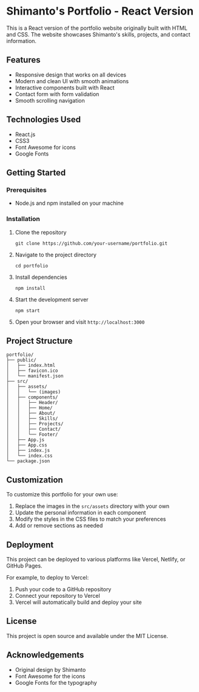 # Shimanto's Portfolio - React Version

This is a React version of the portfolio website originally built with HTML and CSS. The website showcases Shimanto's skills, projects, and contact information.

## Features

- Responsive design that works on all devices
- Modern and clean UI with smooth animations
- Interactive components built with React
- Contact form with form validation
- Smooth scrolling navigation

## Technologies Used

- React.js
- CSS3
- Font Awesome for icons
- Google Fonts

## Getting Started

### Prerequisites

- Node.js and npm installed on your machine

### Installation

1. Clone the repository
   ```
   git clone https://github.com/your-username/portfolio.git
   ```

2. Navigate to the project directory
   ```
   cd portfolio
   ```

3. Install dependencies
   ```
   npm install
   ```

4. Start the development server
   ```
   npm start
   ```

5. Open your browser and visit `http://localhost:3000`

## Project Structure

```
portfolio/
├── public/
│   ├── index.html
│   ├── favicon.ico
│   └── manifest.json
├── src/
│   ├── assets/
│   │   └── (images)
│   ├── components/
│   │   ├── Header/
│   │   ├── Home/
│   │   ├── About/
│   │   ├── Skills/
│   │   ├── Projects/
│   │   ├── Contact/
│   │   └── Footer/
│   ├── App.js
│   ├── App.css
│   ├── index.js
│   └── index.css
└── package.json
```

## Customization

To customize this portfolio for your own use:

1. Replace the images in the `src/assets` directory with your own
2. Update the personal information in each component
3. Modify the styles in the CSS files to match your preferences
4. Add or remove sections as needed

## Deployment

This project can be deployed to various platforms like Vercel, Netlify, or GitHub Pages.

For example, to deploy to Vercel:

1. Push your code to a GitHub repository
2. Connect your repository to Vercel
3. Vercel will automatically build and deploy your site

## License

This project is open source and available under the MIT License.

## Acknowledgements

- Original design by Shimanto
- Font Awesome for the icons
- Google Fonts for the typography 